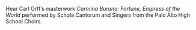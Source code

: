 Hear Carl Orff&rsquo;s masterwork _Carmina Burana&colon; Fortune, Empress of the World_ performed by Schola Cantorum and Singers from the Palo Alto High School Choirs. 
